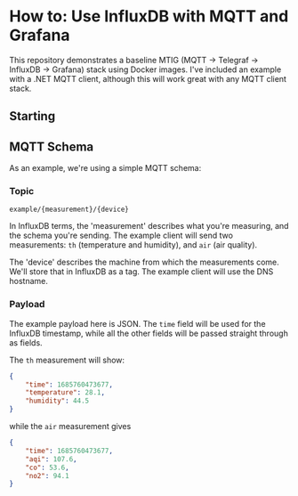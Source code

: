 # How to: Use InfluxDB with MQTT and Grafana

This repository demonstrates a baseline MTIG (MQTT -> Telegraf -> InfluxDB -> Grafana) stack
using Docker images. I've included an example with a .NET MQTT client, although this will
work great with any MQTT client stack.

## Starting

## MQTT Schema

As an example, we're using a simple MQTT schema:

### Topic

```
example/{measurement}/{device}
```

In InfluxDB terms, the 'measurement' describes what you're measuring, and the schema you're sending. The example
client will send two measurements: `th` (temperature and humidity), and `air` (air quality).

The 'device' describes the machine from which the measurements come. We'll store that in InfluxDB as a tag.
The example client will use the DNS hostname.

### Payload

The example payload here is JSON. The `time` field will be used for the InfluxDB timestamp, while all the other fields
will be passed straight through as fields.

The `th` measurement will show:

```json
{
    "time": 1685760473677,
    "temperature": 28.1,
    "humidity": 44.5
}
```

while the `air` measurement gives

```json
{
    "time": 1685760473677,
    "aqi": 107.6,
    "co": 53.6,
    "no2": 94.1
}
```
